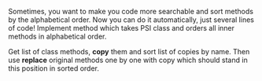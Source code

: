 Sometimes, you want to make you code more searchable and sort methods by the alphabetical order.
Now you can do it automatically, just several lines of code!
Implement method which takes PSI class and orders all inner methods in alphabetical order.


<div class="hint" title="Where to start?">

Get list of class methods, **copy** them and sort list of copies by name. Then use **replace** original methods one by one with copy which should stand in this position in sorted order.
</div>